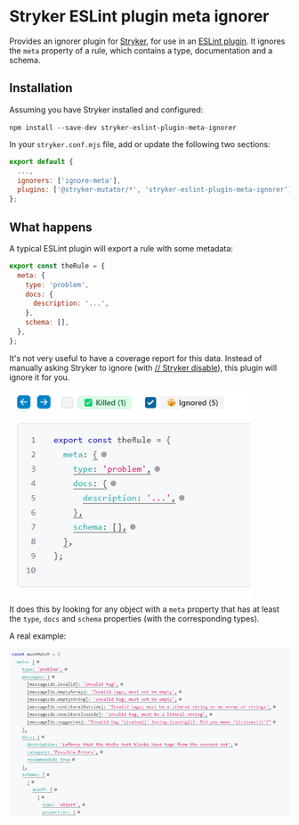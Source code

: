 # Stryker ESLint plugin meta ignorer

Provides an ignorer plugin for [Stryker](https://stryker-mutator.io/docs/stryker-js/getting-started/), for use in an [ESLint plugin](https://eslint.org/docs/latest/extend/plugins). It ignores the `meta` property of a rule, which contains a type, documentation and a schema.

## Installation

Assuming you have Stryker installed and configured:

`npm install --save-dev stryker-eslint-plugin-meta-ignorer`

In your `stryker.conf.mjs` file, add or update the following two sections:

```javascript
export default {
  ...,
  ignorers: ['ignore-meta'],
  plugins: ['@stryker-mutator/*', 'stryker-eslint-plugin-meta-ignorer']
};
```

## What happens

A typical ESLint plugin will export a rule with some metadata:

```javascript
export const theRule = {
  meta: {
    type: 'problem',
    docs: {
      description: '...',
    },
    schema: [],
  },
};
```

It's not very useful to have a coverage report for this data. Instead of manually asking Stryker to ignore (with [// Stryker disable](https://stryker-mutator.io/docs/stryker-js/disable-mutants/#using-a--stryker-disable-comment)), this plugin will ignore it for you.

![Ignored meta](./docs/meta-ignore.png)

It does this by looking for any object with a `meta` property that has at least the `type`, `docs` and `schema` properties (with the corresponding types).

A real example:

![Ignored meta full example](./docs/meta-ignore-full-example.png)
